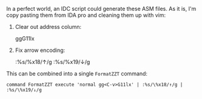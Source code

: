 In a perfect world, an IDC script could generate these ASM files.  As it is, I'm copy pasting
them from IDA pro and cleaning them up with vim:

1. Clear out address column:

    gg<C-v>G11lx

2. Fix arrow encoding:

    :%s/\%x18/↑/g
    :%s/\%x19/↓/g

This can be combined into a single `FormatZZT` command:

    command FormatZZT execute 'normal gg<C-v>G11lx' | :%s/\%x18/↑/g | :%s/\%x19/↓/g

